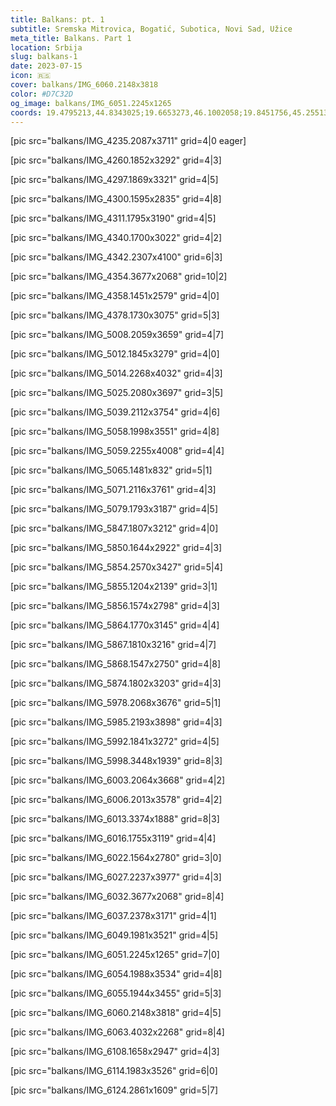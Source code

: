 ```yaml
---
title: Balkans: pt. 1
subtitle: Sremska Mitrovica, Bogatić, Subotica, Novi Sad, Užice
meta_title: Balkans. Part 1
location: Srbija
slug: balkans-1
date: 2023-07-15
icon: 🇷🇸
cover: balkans/IMG_6060.2148x3818
color: #D7C32D
og_image: balkans/IMG_6051.2245x1265
coords: 19.4795213,44.8343025;19.6653273,46.1002058;19.8451756,45.2551338;19.8425328,43.851709
---
```


[pic src="balkans/IMG_4235.2087x3711" grid=4|0 eager]

[pic src="balkans/IMG_4260.1852x3292" grid=4|3]

[pic src="balkans/IMG_4297.1869x3321" grid=4|5]

[pic src="balkans/IMG_4300.1595x2835" grid=4|8]

[pic src="balkans/IMG_4311.1795x3190" grid=4|5]

[pic src="balkans/IMG_4340.1700x3022" grid=4|2]

[pic src="balkans/IMG_4342.2307x4100" grid=6|3]

[pic src="balkans/IMG_4354.3677x2068" grid=10|2]

[pic src="balkans/IMG_4358.1451x2579" grid=4|0]

[pic src="balkans/IMG_4378.1730x3075" grid=5|3]

[pic src="balkans/IMG_5008.2059x3659" grid=4|7]

[pic src="balkans/IMG_5012.1845x3279" grid=4|0]

[pic src="balkans/IMG_5014.2268x4032" grid=4|3]

[pic src="balkans/IMG_5025.2080x3697" grid=3|5]

[pic src="balkans/IMG_5039.2112x3754" grid=4|6]

[pic src="balkans/IMG_5058.1998x3551" grid=4|8]

[pic src="balkans/IMG_5059.2255x4008" grid=4|4]

[pic src="balkans/IMG_5065.1481x832" grid=5|1]

[pic src="balkans/IMG_5071.2116x3761" grid=4|3]

[pic src="balkans/IMG_5079.1793x3187" grid=4|5]

[pic src="balkans/IMG_5847.1807x3212" grid=4|0]

[pic src="balkans/IMG_5850.1644x2922" grid=4|3]

[pic src="balkans/IMG_5854.2570x3427" grid=5|4]

[pic src="balkans/IMG_5855.1204x2139" grid=3|1]

[pic src="balkans/IMG_5856.1574x2798" grid=4|3]

[pic src="balkans/IMG_5864.1770x3145" grid=4|4]

[pic src="balkans/IMG_5867.1810x3216" grid=4|7]

[pic src="balkans/IMG_5868.1547x2750" grid=4|8]

[pic src="balkans/IMG_5874.1802x3203" grid=4|3]

[pic src="balkans/IMG_5978.2068x3676" grid=5|1]

[pic src="balkans/IMG_5985.2193x3898" grid=4|3]

[pic src="balkans/IMG_5992.1841x3272" grid=4|5]

[pic src="balkans/IMG_5998.3448x1939" grid=8|3]

[pic src="balkans/IMG_6003.2064x3668" grid=4|2]

[pic src="balkans/IMG_6006.2013x3578" grid=4|2]

[pic src="balkans/IMG_6013.3374x1888" grid=8|3]

[pic src="balkans/IMG_6016.1755x3119" grid=4|4]

[pic src="balkans/IMG_6022.1564x2780" grid=3|0]

[pic src="balkans/IMG_6027.2237x3977" grid=4|3]

[pic src="balkans/IMG_6032.3677x2068" grid=8|4]

[pic src="balkans/IMG_6037.2378x3171" grid=4|1]

[pic src="balkans/IMG_6049.1981x3521" grid=4|5]

[pic src="balkans/IMG_6051.2245x1265" grid=7|0]

[pic src="balkans/IMG_6054.1988x3534" grid=4|8]

[pic src="balkans/IMG_6055.1944x3455" grid=5|3]

[pic src="balkans/IMG_6060.2148x3818" grid=4|5]

[pic src="balkans/IMG_6063.4032x2268" grid=8|4]

[pic src="balkans/IMG_6108.1658x2947" grid=4|3]

[pic src="balkans/IMG_6114.1983x3526" grid=6|0]

[pic src="balkans/IMG_6124.2861x1609" grid=5|7]
